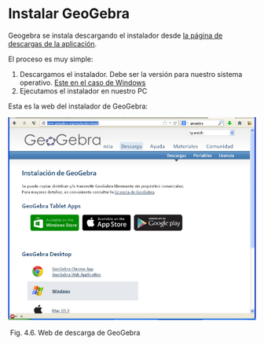 
# Instalar GeoGebra

Geogebra se instala descargando el instalador desde [la página de descargas de la aplicación](http://www.geogebra.org/cms/es/download/).

El proceso es muy simple:

1. Descargamos el instalador. Debe ser la versión para nuestro sistema operativo. [Este en el caso de Windows](http://www.geogebra.org/download/?os=win)
1. Ejecutamos el instalador en nuestro PC

Esta es la web del instalador de GeoGebra:

![](img/geo_instalador.jpg)
<td style="text-align: center;"> Fig. 4.6. Web de descarga de GeoGebra</td>

